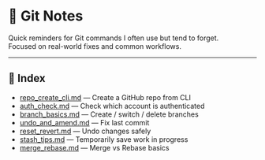 # 🧰 Git Notes

Quick reminders for Git commands I often use but tend to forget.  
Focused on real-world fixes and common workflows.

---

## 📂 Index

- [repo_create_cli.md](./repo_create_cli.md) — Create a GitHub repo from CLI  
- [auth_check.md](./auth_check.md) — Check which account is authenticated  
- [branch_basics.md](./branch_basics.md) — Create / switch / delete branches  
- [undo_and_amend.md](./undo_and_amend.md) — Fix last commit  
- [reset_revert.md](./reset_revert.md) — Undo changes safely  
- [stash_tips.md](./stash_tips.md) — Temporarily save work in progress  
- [merge_rebase.md](./merge_rebase.md) — Merge vs Rebase basics
